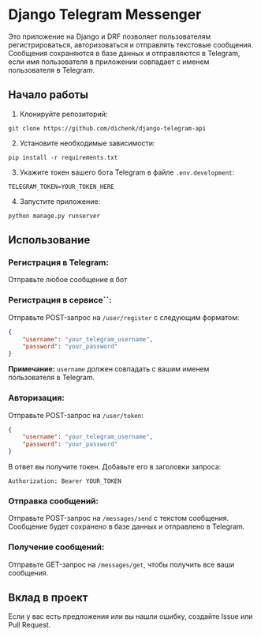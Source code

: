 
# Django Telegram Messenger

Это приложение на Django и DRF позволяет пользователям регистрироваться, авторизоваться и отправлять текстовые сообщения. 
Сообщения сохраняются в базе данных и отправляются в Telegram, если имя пользователя в приложении совпадает с именем пользователя в Telegram.

## Начало работы

1. Клонируйте репозиторий:
```
git clone https://github.com/dichenk/django-telegram-api
```

2. Установите необходимые зависимости:
```
pip install -r requirements.txt
```

3. Укажите токен вашего бота Telegram в файле `.env.development`:
```
TELEGRAM_TOKEN=YOUR_TOKEN_HERE
```

4. Запустите приложение:
```
python manage.py runserver
```

## Использование

### Регистрация в Telegram:

Отправьте любое сообщение в бот

### Регистрация в сервисе``:

Отправьте POST-запрос на `/user/register` с следующим форматом:

```json
{
    "username": "your_telegram_username",
    "password": "your_password"
}
```

**Примечание:** `username` должен совпадать с вашим именем пользователя в Telegram.

### Авторизация:

Отправьте POST-запрос на `/user/token`:

```json
{
    "username": "your_telegram_username",
    "password": "your_password"
}
```

В ответ вы получите токен. Добавьте его в заголовки запроса:

```
Authorization: Bearer YOUR_TOKEN
```

### Отправка сообщений:

Отправьте POST-запрос на `/messages/send` с текстом сообщения. Сообщение будет сохранено в базе данных и отправлено в Telegram.

### Получение сообщений:

Отправьте GET-запрос на `/messages/get`, чтобы получить все ваши сообщения.

## Вклад в проект

Если у вас есть предложения или вы нашли ошибку, создайте Issue или Pull Request.
